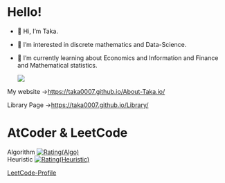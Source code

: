 # Hello!
- 👋 Hi, I’m Taka.
- 👀 I’m interested in discrete mathematics and Data-Science.
- 🌱 I’m currently learning about Economics and Information and Finance and Mathematical statistics.<br>

  <a href="https://github.com/Taka0007">
    <img src="https://komarev.com/ghpvc/?username=Taka0007&color=ff69b4&style=flat)" />
  </a>
My website
→https://taka0007.github.io/About-Taka.io/

Library Page
→https://taka0007.github.io/Library/

<!-- 
# Github
![GitHub Stats Card](https://github-readme-stats.vercel.app/api?username=Taka0007&show_icons=true&count_private=true&include_all_commits=true&theme=vue) <br>
[![Top Langs](https://github-readme-stats.vercel.app/api/top-langs/?username=Taka0007&hide=jupyter%20notebook&langs_count=7)](https://github.com/anuraghazra/github-readme-stats)

[![trophy](https://github-profile-trophy.vercel.app/?username=Taka0007&theme=onedark&title=Commit,Repositories)](https://github.com/ryo-ma/github-profile-trophy)

![](https://github-profile-summary-cards.vercel.app/api/cards/profile-details?username=Taka0007&theme=vue)
 -->

# AtCoder & LeetCode
Algorithm
[![Rating(Algo)](https://img.shields.io/endpoint?url=https%3A%2F%2Fatcoder-badges.now.sh%2Fapi%2Fatcoder%2Fjson%2FTaka007)](https://atcoder.jp/users/Taka007)
<br>
Heuristic
[![Rating(Heuristic)](https://badgen.org/img/atcoder/Taka007/rating/heuristic?style=plastic)](https://atcoder.jp/users/Taka007?contestType=heuristic)

[LeetCode-Profile](https://leetcode.com/Taka007/)

<!-- 
# Qiita
[![My Qiita contributions](https://qiita-badge.apiapi.app/s/Taka-007/contributions.svg)](http://qiita.com/Taka-007)
[![My Qiita posts](https://qiita-badge.apiapi.app/s/Taka-007/posts.svg)](http://qiita.com/Taka-007)

-->

<!-- 　[visitors]([Visitors](https://visitor-badge.glitch.me/badge?page_id=Taka0007&left_color=gray&right_color=green))  -->
<!-- 　[visitors](https://visitor-badge.glitch.me/badge?page_id=Taka0007&left_color=green&right_color=red)  -->
